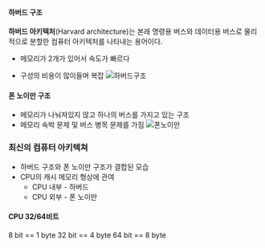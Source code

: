 #### 하버드 구조
**하버드 아키텍처**(Harvard architecture)는 본래 명령용 버스와 데이터용 버스로 물리적으로 분할한 컴퓨터 아키텍처를 나타내는 용어이다.
* 메모리가 2개가 있어서 속도가 빠르다
- 구성의 비용이 많이들며 복잡
![하버드구조](https://upload.wikimedia.org/wikipedia/commons/thumb/3/3f/Harvard_architecture.svg/440px-Harvard_architecture.svg.png)

#### 폰 노이만 구조
- 메모리가 나눠져있지 않고 하나의 버스를 가지고 있는 구조
- 메모리 속박 문제 및 버스 병목 문제를 가짐
![폰노이만](https://upload.wikimedia.org/wikipedia/commons/thumb/e/e5/Von_Neumann_Architecture.svg/2560px-Von_Neumann_Architecture.svg.png)

### 최신의 컴퓨터 아키텍쳐
- 하버드 구조와 폰 노이만 구조가 결합된 모습
- CPU의 캐시 메모리 형상에 관여
	- CPU 내부 - 하버드
	- CPU 외부 - 폰 노이만
#### CPU 32/64비트
8 bit == 1 byte
32 bit == 4 byte
64 bit == 8 byte